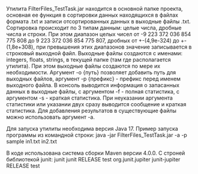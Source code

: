 Утилита FilterFiles_TestTask.jar находится в основной папке проекта, основная ее функция в сортировки данных находящихся в файлах формата .txt и записи отсортированных данных в выходные файлы .txt. 
Сортировка происходит по 3 типам данным: целые числа, дробные числа и строки. При этом диапазон целых чисел от -9 223 372 036 854 775 808 до 9 223 372 036 854 775 807, дробных от +-(4,9e-324) до +-(1,8e+308), при превышения этих диапазонов значение записывается в строковый выходной файл. 
Выходные файлы создаются с именами: integers, floats, strings, в текущей папке (там где располагается утилита). При этом выходные файлы создаются по мере их необходимости.
Аргумент -o {путь} позволяет добавить путь для выходных файлов, аргумент -p {префикс} - префикс перед именем выходного файла.
В консоль выводится информация о запасанных данных в выходные файлы, с аргументом -f - полная статистика, с аргументом -s - краткая статистика. При неуказании аргумента статистики или указании двух сразу выводится сообщение и краткая статистика.
Для добавления результатов в существующие файлы можно использовать аргумент -а.

Для запуска утилиты необходима версия Java 17.
Пример запуска программы из командной строки: java -jar FilterFiles_TestTask.jar -a -p sample in1.txt in2.txt

В коде использована система сборки Maven версии 4.0.0. С строней библиотекой junit:
        <dependency>
            <groupId>junit</groupId>
            <artifactId>junit</artifactId>
            <version>RELEASE</version>
            <scope>test</scope>
        </dependency>
        <dependency>
            <groupId>org.junit.jupiter</groupId>
            <artifactId>junit-jupiter</artifactId>
            <version>RELEASE</version>
            <scope>test</scope>
        </dependency>
